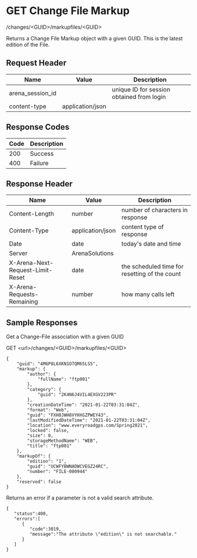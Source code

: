 # GET Change File Markup
/changes/&lt;GUID&gt;/markupfiles/&lt;GUID&gt;

Returns a Change File Markup object with a given GUID. This is the latest edition of the File.

## Request Header

| Name  | Value  | Description  |
|  --- |  --- |  --- | 
| arena_session_id  |   | unique ID for session obtained from login  |
| content-type  | application/json  |   |

## Response Codes

| Code  | Description  |
|  --- |  --- | 
| 200  | Success  |
| 400  | Failure  |

## Response Header

| Name  | Value  | Description  |
|  --- |  --- |  --- | 
| Content-Length  | number  | number of characters in response  |
| Content-Type  | application/json  | content type of response  |
| Date  | date  | today's date and time  |
| Server  | ArenaSolutions  |   |
| X-Arena-Next-Request-Limit-Reset   | date  | the scheduled time for resetting of the count  |
| X-Arena-Requests-Remaining   | number  | how many calls left  |

## Sample Responses
Get a Change-File association with a given GUID

GET &lt;url&gt;/changes/&lt;GUID&gt;/markupfiles/&lt;GUID&gt;

```
{
    "guid": "4M6P8L6XKN1O7QM65LS5",
    "markup": {
        "author": {
            "fullName": "ftp001"
        },
        "category": {
            "guid": "2K4N6J4VIL4EXGV223PR"
        },
        "creationDateTime": "2021-01-22T03:31:04Z",
        "format": "Web",
        "guid": "FXH0JWH8VYHXGZPWEY43",
        "lastModifiedDateTime": "2021-01-22T03:31:04Z",
        "location": "www.everyroadgps.com/Spring2021",
        "locked": false,
        "size": 0,
        "storageMethodName": "WEB",
        "title": "ftp001"
    },
    "markupOf": {
        "edition": "1",
        "guid": "UCWFYBWNADWCVEGZ24RC",
        "number": "FILE-000944"
    },
    "reserved": false
}
```
Returns an error if a parameter is not a valid search attribute.

```
{  
   "status":400,
   "errors":[  
      {  
         "code":3019,
         "message":"The attribute \"edition\" is not searchable."
      }
   ]
}
```
